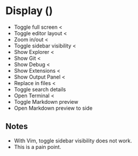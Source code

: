 # Display ()

* Toggle full screen <
* Toggle editor layout <
* Zoom in/out <
* Toggle sidebar visibility <
* Show Explorer <
* Show Git <
* Show Debug <
* Show Extensions <
* Show Output Panel <
* Replace in files <
* Toggle search details
* Open Terminal <
* Toggle Markdown preview 
* Open Markdown preview to side

## Notes

* With Vim, toggle sidebar visibility does not work.
* This is a pain point.